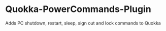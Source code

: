 # Quokka-PowerCommands-Plugin
Adds PC shutdown, restart, sleep, sign out and lock commands to Quokka
